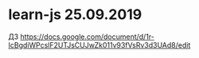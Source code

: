 # learn-js 25.09.2019

ДЗ
https://docs.google.com/document/d/1r-IcBgdiWPcslF2UTJsCUJwZk011v93fVsRv3d3UAd8/edit

